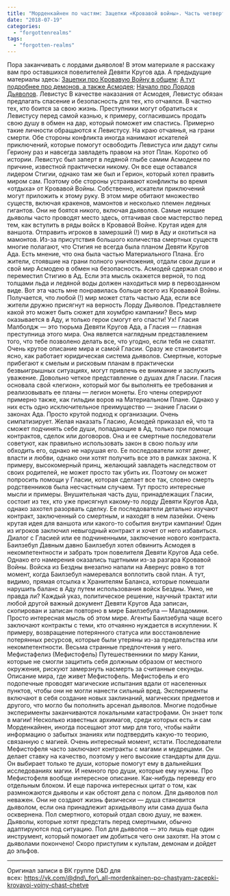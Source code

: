 ```yaml
---
title: "Морденкайнен по частям: Зацепки «Кровавой войны». Часть четвертая"
date: "2018-07-19"
categories: 
  - "forgottenrealms"
tags: 
  - "forgotten-realms"
---
```


Пора заканчивать с лордами дьяволов! В этом материале я расскажу вам про оставшихся повелителей Девяти Кругов ада. А предыдущие материалы здесь: [Зацепки про Кровавую Войну в общем](https://adventurersleague.wordpress.com/2018/07/20/%d0%bc%d0%be%d1%80%d0%b4%d0%b5%d0%bd%d0%ba%d0%b0%d0%b9%d0%bd%d0%b5%d0%bd-%d0%bf%d0%be-%d1%87%d0%b0%d1%81%d1%82%d1%8f%d0%bc-%d0%b7%d0%b0%d1%86%d0%b5%d0%bf%d0%ba%d0%b8-%d0%ba%d1%80%d0%be%d0%b2/); [А тут подробнее про демонов, а также Асмодея](https://adventurersleague.wordpress.com/2018/07/20/%d0%bc%d0%be%d1%80%d0%b4%d0%b5%d0%bd%d0%ba%d0%b0%d0%b9%d0%bd%d0%b5%d0%bd-%d0%bf%d0%be-%d1%87%d0%b0%d1%81%d1%82%d1%8f%d0%bc-%d0%b7%d0%b0%d1%86%d0%b5%d0%bf%d0%ba%d0%b8-%d0%ba%d1%80%d0%be%d0%b2-2/); [Начало про Лордов Дьяволов](https://adventurersleague.wordpress.com/2018/07/20/%d0%bc%d0%be%d1%80%d0%b4%d0%b5%d0%bd%d0%ba%d0%b0%d0%b9%d0%bd%d0%b5%d0%bd-%d0%bf%d0%be-%d1%87%d0%b0%d1%81%d1%82%d1%8f%d0%bc-%d0%b7%d0%b0%d1%86%d0%b5%d0%bf%d0%ba%d0%b8-%d0%ba%d1%80%d0%be%d0%b2-3/). Левистус В качестве наказания от Асмодея, Левистус обязан предлагать спасение и безопасность для тех, кто отчаялся. В частно тех, кто боится за свою жизнь. Преступники могут обратиться к Левистусу перед самой казнью, к примеру, согласившись продать свою душу в обмен на дар, который поможет им спастись. Примерно такие личности обращаются к Левистусу. На краю отчаянья, на грани смерти. Обе стороны конфликта иногда нанимают искателей приключений, которые помогут освободить Левистуса или дадут силы Гериону раз и навсегда завладеть правом на этот План. Коротко об истории. Левистус был заперт в ледяной глыбе самим Асмодеем по причине, известной практически никому. Он все еще оставался лидером Стигии, однако там же был и Герион, который хотел править миром сам. Поэтому обе стороны устраивают конфликты во время «отдыха» от Кровавой Войны. Собственно, искатели приключений могут приложить к этому руку. В этом мире обитают множество существ, включая кракенов, мамонтов и несколько племен ледяных гигантов. Они не боятся никого, включая дьяволов. Самые низшие дьяволы часто проводят место здесь, оттачивая свое мастерство перед тем, как вступить в ряды войск в Кровавой Войне. Крутая идея для ваншота. Отправить игроков в замерзший (!) мир в Аду и охотиться на мамонтов. Из-за присутствия большого количества смертных существ многие полагают, что Стигия не всегда была планом Девяти Кругов Ада. Есть мнение, что она была частью Материального Плана. Его жители, стоявшие на грани полного уничтожения, отдали свои души и свой мир Асмодею в обмен на безопасность. Асмодей сдержал слово и переместил Стигию в Ад. Если эта мысль окажется верной, то под толщами льда и ледяной воды должен находиться мир в первозданном виде. Вот эта часть мне понравилась больше всего из Кровавой Войны. Получается, что любой (!) мир может стать частью Ада, если все жители дружно присягнут на верность Лорду Дьяволов. Представляете какой это может быть сюжет для хоумбрю кампании? Весь мир оказывается в Аду, и только герои смогут его спасти! Ух! Гласия Малболдж — это тюрьма Девяти Кругов Ада, а Гласия — главная преступница этого мира. Она является наглядным представлением того, что тебе позволено делать все, что угодно, если тебя не схватят. Очень крутое описание мира и самой Гласии. Сразу же становится ясно, как работает юридическая система дьяволов. Смертные, которые прибегают к смелым и рисковым планам в практически безвыигрышных ситуациях, могут привлечь ее внимание и заслужить уважение. Довольно четкое представление о душах для Гласии. Гласия основала свой «легион», который мог бы выполнять ее требования и реализовывать ее планы — легион монеты. Его члены оперируют примерно также, как гильдии воров на Материальном Плане. Однако у них есть одно исключительное преимущество — знание Гласии о законах Ада. Просто крутой подход к организации. Очень симпатизирует. Желая наказать Гласию, Асмодей приказал ей, что та сможет подчинять себе души, попадающие в Ад, только при помощи контрактов, сделок или договоров. Она и ее смертные последователи советуют, как правильно использовать закон в свою пользу или обходить его, однако не нарушая его. Ее последователи хотят денег, власти и любви, однако они хотят получить все это в рамках закона. К примеру, высокомерный принц, желающий завладеть наследством от своих родителей, не может просто так убить их. Поэтому он может попросить помощи у Гласии, которая сделает все так, словно смерть родственников была несчастным случаем. Тут просто интересные мысли и примеры. Внушительная часть душ, принадлежащих Гласии, состоит из тех, кто уже присягнул какому-то лорду Девяти Кругов Ада, однако захотел разорвать сделку. Ее последователи детально изучают контракт, заключенный со смертным, и находят в нем лазейки. Очень крутая идея для ваншота или какого-то события внутри кампании! Один из игроков заключил невыгодный контракт и хочет от него избавиться. Диалог с Гласией или ее подчиненными, заключение нового контракта. Баилзебул Давным давно Баилзебул хотел обвинить Асмодея в некомпетентности и забрать трон повелителя Девяти Кругов Ада себе. Однако его намерения оказались тщетными из-за разгара Кровавой Войны. Войска из Бездны внезапно напали на Авернус ровно в тот момент, когда Баилзебул намеревался воплотить свой план. А тут, видимо, прямая отсылка к Хранителям Баланса, которые помешали нарушить баланс в Аду путем использования войск Бездны. Умно, не правда ли? Каждый указ, политическое решение, научный трактат или любой другой важный документ Девяти Кругов Ада записан, скопирован и записан повторно в мире Баилзебула — Маладомини. Просто интересная мысль об этом мире. Агенты Баилзебула чаще всего заключают контракты с теми, кто отчаянно нуждается в искуплении. К примеру, возвращение потерянного статуса или восстановление потерянных ресурсов, которые были утеряны из-за предательства или некомпетентности. Весьма странные предпочтения у него. Мефистафелиз (Мефистофель) Путешественники по миру Кании, которые не смогли защитить себя должным образом от местного окружения, рискуют замерзнуть насмерть за считанные секунды. Описание мира, где живет Мефистофель. Мефистофель и его подопечные проводят магические испытания вдали от населенных пунктов, чтобы они не могли нанести сильный вред. Эксперименты включают в себя создание новых заклинаний, магических предметов и другого, что могло бы пополнить арсенал дьяволов. Многие подобные эксперименты заканчиваются локальными катастрофами. Он знает толк в магии! Несколько известных архимагов, среди которых есть и сам Морденкайнен, иногда посещают этот мир для того, чтобы найти информацию о забытых знаниях или подтвердить какую-то теорию, связанную с магией. Очень интересный момент, кстати. Последователи Мефистофеля часто заключают контракты с магами и мудрецами. Он делает ставку на качество, поэтому у него высокие стандарты для душ. Он выбирает только те души, которые помогут ему в дальнейших исследованиях магии. И немного про души, которые ему нужны. Про Мефистофеля вообще интересное описание. Как-нибудь переведу его отдельным блоком. И еще парочка интересных цитат о том, как размножаются дьяволы и как обстоят дела с полом. Для дьяволов пол неважен. Они не создают жизнь физически — душа становится дьяволом, если она принадлежит архидьяволу или сама душа была осквернена. Пол смертного, который отдал свою душу, не важен. Дьяволы, которые хотят предстать перед смертными, обычно адаптируются под ситуацию. Пол для дьяволов — это лишь еще один инструмент, который помогает им добиться чего они захотят. На этом с дьяволами покончено! Скоро приступим к культам, демонам и дойдет до эльфов.

* * *

Оригинал записи в ВК группе D&D для всех: https://vk.com/@dnd\_for\_all-mordenkainen-po-chastyam-zacepki-krovavoi-voiny-chast-chetve
